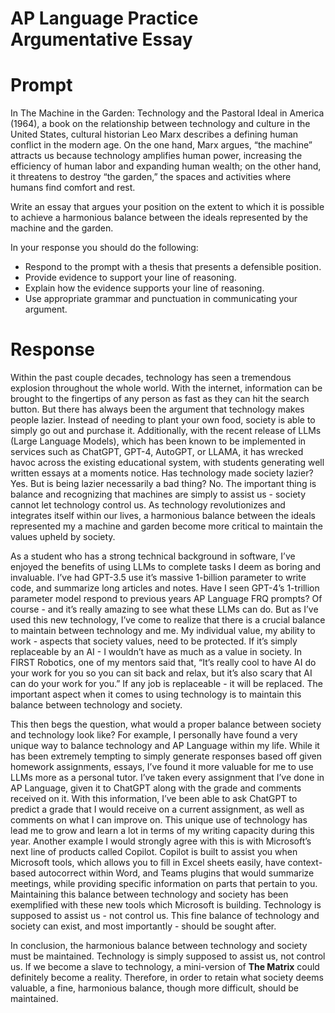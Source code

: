 # AP Language Practice Argumentative Essay

# Prompt

In The Machine in the Garden: Technology and the Pastoral Ideal in America (1964), a book on the relationship between technology and culture in the United States, cultural historian Leo Marx describes a defining human conflict in the modern age. On the one hand, Marx argues, “the machine” attracts us because technology amplifies human power, increasing the efficiency of human labor and expanding human wealth; on the other hand, it threatens to destroy “the garden,” the spaces and activities where humans find comfort and rest.

Write an essay that argues your position on the extent to which it is possible to achieve a harmonious balance between the ideals represented by the machine and the garden.

In your response you should do the following:

- Respond to the prompt with a thesis that presents a defensible position.
- Provide evidence to support your line of reasoning.
- Explain how the evidence supports your line of reasoning.
- Use appropriate grammar and punctuation in communicating your argument.

# Response

Within the past couple decades, technology has seen a tremendous explosion throughout the whole world. With the internet, information can be brought to the fingertips of any person as fast as they can hit the search button. But there has always been the argument that technology makes people lazier. Instead of needing to plant your own food, society is able to simply go out and purchase it. Additionally, with the recent release of LLMs (Large Language Models), which has been known to be implemented in services such as ChatGPT, GPT-4, AutoGPT, or LLAMA, it has wrecked havoc across the existing educational system, with students generating well written essays at a moments notice. Has technology made society lazier? Yes. But is being lazier necessarily a bad thing? No. The important thing is balance and recognizing that machines are simply to assist us - society cannot let technology control us. As technology revolutionizes and integrates itself within our lives, a harmonious balance between the ideals represented my a machine and garden become more critical to maintain the values upheld by society.

As a student who has a strong technical background in software, I’ve enjoyed the benefits of using LLMs to complete tasks I deem as boring and invaluable. I’ve had GPT-3.5 use it’s massive 1-billion parameter to write code, and summarize long articles and notes. Have I seen GPT-4’s 1-trillion parameter model respond to previous years AP Language FRQ prompts? Of course - and it’s really amazing to see what these LLMs can do. But as I’ve used this new technology, I’ve come to realize that there is a crucial balance to maintain between technology and me. My individual value, my ability to work - aspects that society values, need to be protected. If it’s simply replaceable by an AI - I wouldn’t have as much as a value in society. In FIRST Robotics, one of my mentors said that, “It’s really cool to have AI do your work for you so you can sit back and relax, but it’s also scary that AI can do your work for you.” If any job is replaceable - it will be replaced. The important aspect when it comes to using technology is to maintain this balance between technology and society.

This then begs the question, what would a proper balance between society and technology look like? For example, I personally have found a very unique way to balance technology and AP Language within my life. While it has been extremely tempting to simply generate responses based off given homework assignments, essays, I’ve found it more valuable for me to use LLMs more as a personal tutor. I’ve taken every assignment that I’ve done in AP Language, given it to ChatGPT along with the grade and comments received on it. With this information, I’ve been able to ask ChatGPT to predict a grade that I would receive on a current assignment, as well as comments on what I can improve on. This unique use of technology has lead me to grow and learn a lot in terms of my writing capacity during this year. Another example I would strongly agree with this is with Microsoft’s next line of products called Copilot. Copilot is built to assist you when Microsoft tools, which allows you to fill in Excel sheets easily, have context-based autocorrect within Word, and Teams plugins that would summarize meetings, while providing specific information on parts that pertain to you. Maintaining this balance between technology and society has been exemplified with these new tools which Microsoft is building. Technology is supposed to assist us - not control us. This fine balance of technology and society can exist, and most importantly - should be sought after.

In conclusion, the harmonious balance between technology and society must be maintained. Technology is simply supposed to assist us, not control us. If we become a slave to technology, a mini-version of **********The Matrix********** could definitely become a reality. Therefore, in order to retain what society deems valuable, a fine, harmonious balance, though more difficult, should be maintained.